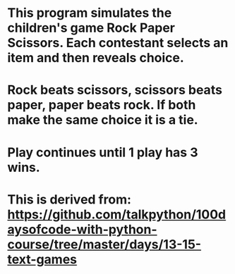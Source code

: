 # This program simulates the children's game Rock Paper Scissors.  Each contestant selects an item and then reveals choice.
# Rock beats scissors, scissors beats paper, paper beats rock.  If both make the same choice it is a tie.
# Play continues until 1 play has 3 wins.
# This is derived from: https://github.com/talkpython/100daysofcode-with-python-course/tree/master/days/13-15-text-games
